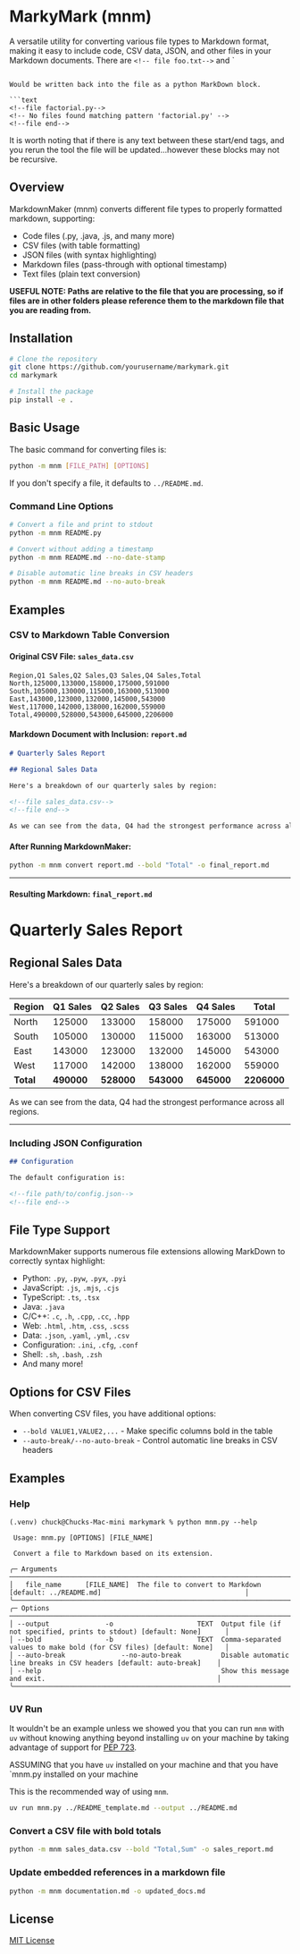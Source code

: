 
# MarkyMark (mnm)
A versatile utility for converting various file types to Markdown format, making it easy to include 
code, CSV data, JSON, and other files in your Markdown documents. There are `<!-- file foo.txt-->` and
`<!--file end-->
<!-- No files found matching pattern 'end' -->
<!--file end-->
```

Would be written back into the file as a python MarkDown block.

```text
<!--file factorial.py-->
<!-- No files found matching pattern 'factorial.py' -->
<!--file end-->
```


It is worth noting that if there is any text between these start/end tags, and you rerun the tool the file
will be updated...however these blocks may not be recursive.

## Overview
MarkdownMaker (mnm) converts different file types to properly formatted markdown, supporting:
- Code files (.py, .java, .js, and many more)
- CSV files (with table formatting)
- JSON files (with syntax highlighting)
- Markdown files (pass-through with optional timestamp)
- Text files (plain text conversion)

**USEFUL NOTE: Paths are relative to the file that you are processing, so if files are in other folders please
reference them to the markdown file that you are reading from.**

## Installation
``` bash
# Clone the repository
git clone https://github.com/yourusername/markymark.git
cd markymark

# Install the package
pip install -e .
```
## Basic Usage


The basic command for converting files is:
``` bash
python -m mnm [FILE_PATH] [OPTIONS]
```
If you don't specify a file, it defaults to `../README.md`.
### Command Line Options
``` bash
# Convert a file and print to stdout
python -m mnm README.py

# Convert without adding a timestamp
python -m mnm README.md --no-date-stamp

# Disable automatic line breaks in CSV headers
python -m mnm README.md --no-auto-break
```
## Examples
### CSV to Markdown Table Conversion
#### Original CSV File: `sales_data.csv`
``` 
Region,Q1 Sales,Q2 Sales,Q3 Sales,Q4 Sales,Total
North,125000,133000,158000,175000,591000
South,105000,130000,115000,163000,513000
East,143000,123000,132000,145000,543000
West,117000,142000,138000,162000,559000
Total,490000,528000,543000,645000,2206000
```
#### Markdown Document with Inclusion: `report.md`
``` markdown
# Quarterly Sales Report

## Regional Sales Data

Here's a breakdown of our quarterly sales by region:

<!--file sales_data.csv-->
<!--file end-->

As we can see from the data, Q4 had the strongest performance across all regions.
```
#### After Running MarkdownMaker:
``` bash
python -m mnm convert report.md --bold "Total" -o final_report.md
```

---

#### Resulting Markdown: `final_report.md`

# Quarterly Sales Report

## Regional Sales Data

Here's a breakdown of our quarterly sales by region:

| Region | Q1 Sales | Q2 Sales | Q3 Sales | Q4 Sales | Total |
|--------|----------|----------|----------|----------|-------|
| North | 125000 | 133000 | 158000 | 175000 | 591000 |
| South | 105000 | 130000 | 115000 | 163000 | 513000 |
| East | 143000 | 123000 | 132000 | 145000 | 543000 |
| West | 117000 | 142000 | 138000 | 162000 | 559000 |
| **Total** | **490000** | **528000** | **543000** | **645000** | **2206000** |


As we can see from the data, Q4 had the strongest performance across all regions.

---

### Including JSON Configuration
``` markdown
## Configuration

The default configuration is:

<!--file path/to/config.json-->
<!--file end-->
```
## File Type Support
MarkdownMaker supports numerous file extensions allowing MarkDown to correctly syntax highlight:
- Python: `.py`, `.pyw`, `.pyx`, `.pyi`
- JavaScript: `.js`, `.mjs`, `.cjs`
- TypeScript: `.ts`, `.tsx`
- Java: `.java`
- C/C++: `.c`, `.h`, `.cpp`, `.cc`, `.hpp`
- Web: `.html`, `.htm`, `.css`, `.scss`
- Data: `.json`, `.yaml`, `.yml`, `.csv`
- Configuration: `.ini`, `.cfg`, `.conf`
- Shell: `.sh`, `.bash`, `.zsh`
- And many more!

## Options for CSV Files
When converting CSV files, you have additional options:
- `--bold VALUE1,VALUE2,...` - Make specific columns bold in the table
- `--auto-break/--no-auto-break` - Control automatic line breaks in CSV headers

## Examples

### Help

```text
(.venv) chuck@Chucks-Mac-mini markymark % python mnm.py --help
                                                                                                                                                                                                                                                                                                                                                                                   
 Usage: mnm.py [OPTIONS] [FILE_NAME]                                                                                                                                                                                                                                                                                                                                                
                                                                                                                                                                                                                                                                                                                                                                                   
 Convert a file to Markdown based on its extension.                                                                                                                                                                                                                                                                                                                                
                                                                                                                                                                                                                                                                                                                                                                                   
╭─ Arguments ──────────────────────────────────────────────────────────────────────────────────────────────────────────────╮
│   file_name      [FILE_NAME]  The file to convert to Markdown [default: ../README.md]                                    │
╰──────────────────────────────────────────────────────────────────────────────────────────────────────────────────────────╯
╭─ Options ────────────────────────────────────────────────────────────────────────────────────────────────────────────────╮
│ --output              -o                     TEXT  Output file (if not specified, prints to stdout) [default: None]      │
│ --bold                -b                     TEXT  Comma-separated values to make bold (for CSV files) [default: None]   │
│ --auto-break              --no-auto-break          Disable automatic line breaks in CSV headers [default: auto-break]    │
│ --help                                             Show this message and exit.                                           │
╰──────────────────────────────────────────────────────────────────────────────────────────────────────────────────────────╯
```

### UV Run
It wouldn't be an example unless we showed you that you can run `mnm` with `uv` without knowing anything beyond
installing `uv` on your machine by taking advantage of support for [PEP 723](https://peps.python.org/pep-0723/). 

ASSUMING that you have `uv` installed on your machine and that you have `mnm.py installed on your machine

This is the recommended way of using `mnm`.

```bash
uv run mnm.py ../README_template.md --output ../README.md
````





### Convert a CSV file with bold totals
``` bash
python -m mnm sales_data.csv --bold "Total,Sum" -o sales_report.md
```
### Update embedded references in a markdown file
``` bash
python -m mnm documentation.md -o updated_docs.md
```
## License
[MIT License](LICENSE)

